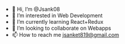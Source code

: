 - 👋 Hi, I’m @Jsank08
- 👀 I’m interested in Web Development
- 🌱 I’m currently learning React+Redux
- 💞️ I’m looking to collaborate on Webapps
- 📫 How to reach me jsanket819@gmail.com

<!---
Jsank08/Jsank08 is a ✨ special ✨ repository because its `README.md` (this file) appears on your GitHub profile.
You can click the Preview link to take a look at your changes.
--->
